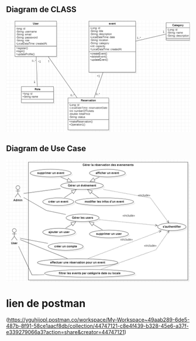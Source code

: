 ##  Diagram de CLASS

![img_1.png](UML/diagram%20class.png)

##  Diagram de Use Case
![img_2.png](UML/img.png)

# lien de postman
(https://yguhijopl.postman.co/workspace/My-Workspace~49aab289-6de5-487b-8f91-58ce1aacf8db/collection/44747121-c8e4f439-b328-45e6-a37f-e339279066a3?action=share&creator=44747121)